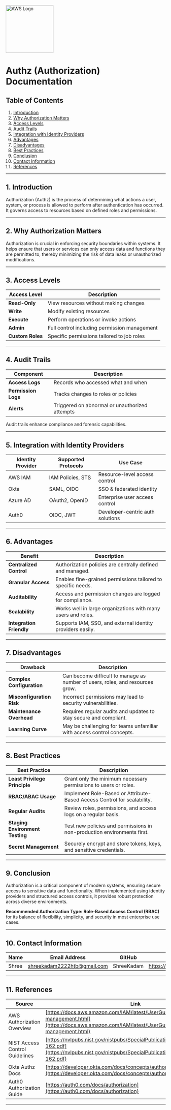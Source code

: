 <img src="https://a0.awsstatic.com/libra-css/images/logos/aws_logo_smile_1200x630.png" alt="AWS Logo" width="150"/>

# Authz (Authorization) Documentation

## Table of Contents

1. [Introduction](#1-introduction)  
2. [Why Authorization Matters](#2-why-authorization-matters)  
3. [Access Levels](#3-access-levels)  
4. [Audit Trails](#4-audit-trails)  
5. [Integration with Identity Providers](#5-integration-with-identity-providers)  
6. [Advantages](#6-advantages)  
7. [Disadvantages](#7-disadvantages)  
8. [Best Practices](#8-best-practices)  
9. [Conclusion](#9-conclusion)  
10. [Contact Information](#10-contact-information)  
11. [References](#11-references)

---

## 1. Introduction

Authorization (Authz) is the process of determining what actions a user, system, or process is allowed to perform after authentication has occurred. It governs access to resources based on defined roles and permissions.

---

## 2. Why Authorization Matters

Authorization is crucial in enforcing security boundaries within systems. It helps ensure that users or services can only access data and functions they are permitted to, thereby minimizing the risk of data leaks or unauthorized modifications.

---

## 3. Access Levels

| Access Level     | Description                                  |
|------------------|----------------------------------------------|
| **Read-Only**    | View resources without making changes        |
| **Write**        | Modify existing resources                    |
| **Execute**      | Perform operations or invoke actions         |
| **Admin**        | Full control including permission management |
| **Custom Roles** | Specific permissions tailored to job roles   |

---

## 4. Audit Trails

| Component           | Description                                 |
|---------------------|---------------------------------------------|
| **Access Logs**     | Records who accessed what and when         |
| **Permission Logs** | Tracks changes to roles or policies        |
| **Alerts**          | Triggered on abnormal or unauthorized attempts |

Audit trails enhance compliance and forensic capabilities.

---

## 5. Integration with Identity Providers

| Identity Provider | Supported Protocols | Use Case                        |
|-------------------|---------------------|----------------------------------|
| AWS IAM           | IAM Policies, STS   | Resource-level access control    |
| Okta              | SAML, OIDC          | SSO & federated identity         |
| Azure AD          | OAuth2, OpenID      | Enterprise user access control   |
| Auth0             | OIDC, JWT           | Developer-centric auth solutions |

---

## 6. Advantages

| Benefit                  | Description                                                   |
|--------------------------|---------------------------------------------------------------|
| **Centralized Control**  | Authorization policies are centrally defined and managed.     |
| **Granular Access**      | Enables fine-grained permissions tailored to specific needs.  |
| **Auditability**         | Access and permission changes are logged for compliance.      |
| **Scalability**          | Works well in large organizations with many users and roles.  |
| **Integration Friendly** | Supports IAM, SSO, and external identity providers easily.    |

---

## 7. Disadvantages

| Drawback                  | Description                                                                 |
|---------------------------|-----------------------------------------------------------------------------|
| **Complex Configuration** | Can become difficult to manage as number of users, roles, and resources grow. |
| **Misconfiguration Risk** | Incorrect permissions may lead to security vulnerabilities.                |
| **Maintenance Overhead**  | Requires regular audits and updates to stay secure and compliant.          |
| **Learning Curve**        | May be challenging for teams unfamiliar with access control concepts.       |

---

## 8. Best Practices

| Best Practice                     | Description                                                                 |
|----------------------------------|-----------------------------------------------------------------------------|
| **Least Privilege Principle**    | Grant only the minimum necessary permissions to users or roles.            |
| **RBAC/ABAC Usage**              | Implement Role-Based or Attribute-Based Access Control for scalability.    |
| **Regular Audits**               | Review roles, permissions, and access logs on a regular basis.             |
| **Staging Environment Testing**  | Test new policies and permissions in non-production environments first.    |
| **Secret Management**            | Securely encrypt and store tokens, keys, and sensitive credentials.        |

---

## 9. Conclusion

Authorization is a critical component of modern systems, ensuring secure access to sensitive data and functionality. When implemented using identity providers and structured access controls, it provides robust protection across diverse environments.

 **Recommended Authorization Type: Role-Based Access Control (RBAC)** for its balance of flexibility, simplicity, and security in most enterprise use cases.

---

## 10. Contact Information

| Name| Email Address      | GitHub | URL |
|-----|--------------------------|-------------|---------|
| Shree | shreekadam2222htb@gmail.com|  ShreeKadam  |  https://github.com/ShreeKadam   |

---

## 11. References

| Source                        | Link                                                                                           |
|-------------------------------|------------------------------------------------------------------------------------------------|
| AWS Authorization Overview    | [https://docs.aws.amazon.com/IAM/latest/UserGuide/introduction_access-management.html](https://docs.aws.amazon.com/IAM/latest/UserGuide/introduction_access-management.html) |
| NIST Access Control Guidelines| [https://nvlpubs.nist.gov/nistpubs/SpecialPublications/NIST.SP.800-162.pdf](https://nvlpubs.nist.gov/nistpubs/SpecialPublications/NIST.SP.800-162.pdf) |
| Okta Authz Docs               | [https://developer.okta.com/docs/concepts/authorization/](https://developer.okta.com/docs/concepts/authorization/) |
| Auth0 Authorization Guide     | [https://auth0.com/docs/authorization](https://auth0.com/docs/authorization) |

---
